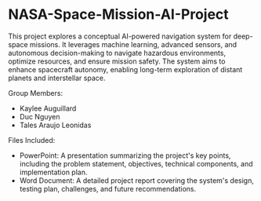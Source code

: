 # NASA-Space-Mission-AI-Project
This project explores a conceptual AI-powered navigation system for deep-space missions. It leverages machine learning, advanced sensors, and autonomous decision-making to navigate hazardous environments, optimize resources, and ensure mission safety. The system aims to enhance spacecraft autonomy, enabling long-term exploration of distant planets and interstellar space.

Group Members:

- Kaylee Auguillard
- Duc Nguyen
- Tales Araujo Leonidas

Files Included:

- PowerPoint: A presentation summarizing the project's key points, including the problem statement, objectives, technical components, and implementation plan.
- Word Document: A detailed project report covering the system's design, testing plan, challenges, and future recommendations.
